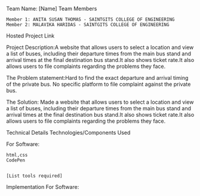 Team Name: [Name]
Team Members

    Member 1: ANITA SUSAN THOMAS - SAINTGITS COLLEGE OF ENGINEERING
    Member 2: MALAVIKA HARIDAS - SAINTGITS COLLEGE OF ENGINEERING
   

Hosted Project Link

Project Description:A website that allows users to select a location and view a list of buses, including their departure times from the main bus stand and arrival times at the 
final destination bus stand.It also shows ticket rate.It also allows users to file complaints regarding the problems they face.

The Problem statement:Hard to find the exact departure and arrival  timing of the private bus. No specific platform to file complaint against the private bus.

The Solution: Made a website that allows users to select a location and view a list of buses, including their departure times from the main bus stand and arrival times at the 
final destination bus stand.It also shows ticket rate.It also allows users to file complaints regarding the problems they face.

Technical Details
Technologies/Components Used

For Software:

    html,css
    CodePen


    [List tools required]

Implementation
For Software:
